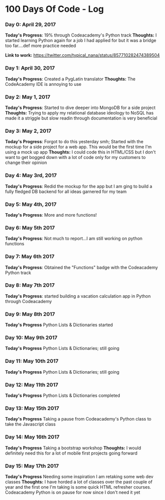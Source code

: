 # 100 Days Of Code - Log

### Day 0: April 29, 2017

**Today's Progress**: 19% through Codeacademy's Python track
**Thoughts:** I started learning Python again for a job I had applied for but it was a bridge too far....def more practice needed

**Link to work:** https://twitter.com/typical_nana/status/857710282474389504

### Day 1: April 30, 2017

**Today's Progress**: Created a PygLatin translator
**Thoughts:** The CodeAcademy IDE is annoying to use

### Day 2: May 1, 2017

**Today's Progress**: Started to dive deeper into MongoDB for a side project
**Thoughts:** Trying to apply my relational database ideology to NoSQL has made it a striggle but slow readin through documentation is very beneficial


### Day 3: May 2, 2017

**Today's Progress**: Forgot to do this yesterday smh; Started with the mockup for a side project for a web app. This would be the first time I'm using a mock up app
**Thoughts:** I could code this in HTML/CSS but I don't want to get bogged down with a lot of code only for my customers to change their opinion

### Day 4: May 3rd, 2017
**Today's Progress**: Redid the mockup for the app but I am ging to build a fully fledged DB backend for all ideas garnered for my team


### Day 5:  May 4th, 2017
**Today's Progress**: More and more functions!

### Day 6: May 5th 2017
**Today's Progress**: Not much to report...I am still working on python functions

### Day 7: May 6th 2017
**Today's Progress**: Obtained the "Functions" badge with the Codeacademy Python track

### Day 8: May 7th 2017
**Today's Progress**: started building a vacation calculation app in Python through Codeacademy

### Day 9: May 8th 2017
**Today's Progress** Python Lists & Dictionaries started
### Day 10: May 9th 2017
**Today's Progress** Python Lists & Dictionaries; still going

### Day 11: May 10th 2017
**Today's Progress** Python Lists & Dictionaries; still going

### Day 12: May 11th 2017
**Today's Progress** Python Lists & Dictionaries completed

### Day 13: May 15th 2017
**Today's Progress** Taking a pause from Codeacademy's Python class to take the Javascript class

### Day 14: May 16th 2017
**Today's Progress** Taking a bootstrap workshop
**Thoughts:** I would definitely need this for a lot of mobile first projects going forward
### Day 15: May 17th 2017
**Today's Progress** Needing some inspiration I am retaking some web dev classes
**Thoughts:** I have horded a lot of classes over the past couple of year and the first one I'm taking is some quick HTML refresher courses. Codeacademy Python is on pause for now since I don't need it yet

